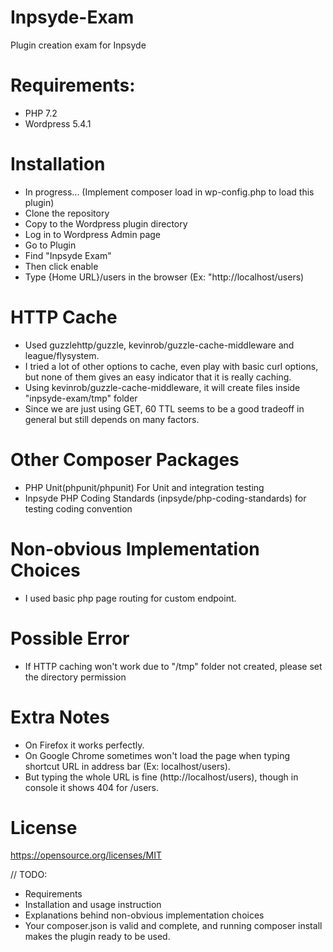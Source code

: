 # Inpsyde-Exam
Plugin creation exam for Inpsyde

# Requirements:
- PHP 7.2
- Wordpress 5.4.1

# Installation
- In progress... (Implement composer load in wp-config.php to load this plugin)
- Clone the repository
- Copy to the Wordpress plugin directory
- Log in to Wordpress Admin page
- Go to Plugin
- Find "Inpsyde Exam"
- Then click enable
- Type {Home URL}/users in the browser (Ex: "http://localhost/users)

# HTTP Cache
- Used guzzlehttp/guzzle, kevinrob/guzzle-cache-middleware and league/flysystem.
- I tried a lot of other options to cache, even play with basic curl options, but none of them gives an easy indicator that it is really caching.
- Using kevinrob/guzzle-cache-middleware, it will create files inside "inpsyde-exam/tmp" folder
- Since we are just using GET, 60 TTL seems to be a good tradeoff in general but still depends on many factors.

# Other Composer Packages
- PHP Unit(phpunit/phpunit) For Unit and integration testing
- Inpsyde PHP Coding Standards (inpsyde/php-coding-standards) for testing coding convention

# Non-obvious Implementation Choices
- I used basic php page routing for custom endpoint.

# Possible Error
- If HTTP caching won't work due to "/tmp" folder not created, please set the directory permission 

# Extra Notes
- On Firefox it works perfectly.
- On Google Chrome sometimes won't load the page when typing shortcut URL in address bar (Ex: localhost/users).
- But typing the whole URL is fine (http://localhost/users), though in console it shows 404 for /users.

# License

https://opensource.org/licenses/MIT


// TODO:
- Requirements 
- Installation and usage instruction
- Explanations behind non-obvious implementation choices
- Your composer.json is valid and complete, and running composer install makes the plugin ready to be used.
